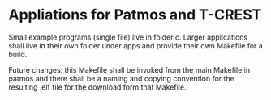 # Appliations for Patmos and T-CREST

Small example programs (single file) live in folder c.
Larger applications shall live in their own folder under
apps and provide their own Makefile for a build.

Future changes: this Makefile shall be invoked from the
main Makefile in patmos and there shall be a naming and
copying convention for the resulting .elf file for the
download form that Makefile.

